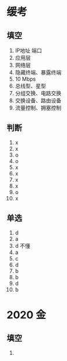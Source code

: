 # 缓考
## 填空
1. IP地址 端口
2. 应用层
3. 网络层
4. 隐藏终端、暴露终端
5. 10 Mbps
6. 总线型、星型
7. 分组交换、电路交换
8. 交换设备、路由设备
9. 流量控制、拥塞控制

## 判断
1. x
2. x
3. o
4. o
5. x
6. x
7. x
8. x
9. o
10. x

## 单选
1. d
2. a
3. d 不懂
4. a
5. c
6. d
7. b
8. b
9. d
10. b

# 2020 金

## 填空
1. 